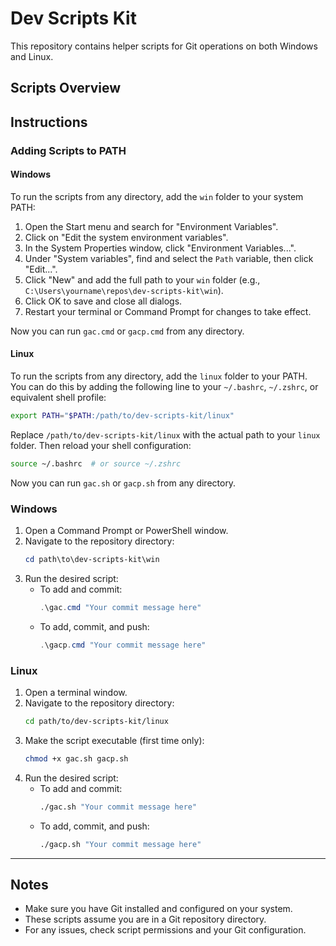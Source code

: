 # Dev Scripts Kit

This repository contains helper scripts for Git operations on both Windows and Linux.

## Scripts Overview

## Instructions

### Adding Scripts to PATH

#### Windows

To run the scripts from any directory, add the `win` folder to your system PATH:

1. Open the Start menu and search for "Environment Variables".
2. Click on "Edit the system environment variables".
3. In the System Properties window, click "Environment Variables...".
4. Under "System variables", find and select the `Path` variable, then click "Edit...".
5. Click "New" and add the full path to your `win` folder (e.g., `C:\Users\yourname\repos\dev-scripts-kit\win`).
6. Click OK to save and close all dialogs.
7. Restart your terminal or Command Prompt for changes to take effect.

Now you can run `gac.cmd` or `gacp.cmd` from any directory.

#### Linux

To run the scripts from any directory, add the `linux` folder to your PATH. You can do this by adding the following line to your `~/.bashrc`, `~/.zshrc`, or equivalent shell profile:

```bash
export PATH="$PATH:/path/to/dev-scripts-kit/linux"
```

Replace `/path/to/dev-scripts-kit/linux` with the actual path to your `linux` folder. Then reload your shell configuration:

```bash
source ~/.bashrc  # or source ~/.zshrc
```

Now you can run `gac.sh` or `gacp.sh` from any directory.

### Windows

1. Open a Command Prompt or PowerShell window.
2. Navigate to the repository directory:
   ```powershell
   cd path\to\dev-scripts-kit\win
   ```
3. Run the desired script:
   - To add and commit:
     ```powershell
     .\gac.cmd "Your commit message here"
     ```
   - To add, commit, and push:
     ```powershell
     .\gacp.cmd "Your commit message here"
     ```

### Linux

1. Open a terminal window.
2. Navigate to the repository directory:
   ```bash
   cd path/to/dev-scripts-kit/linux
   ```
3. Make the script executable (first time only):
   ```bash
   chmod +x gac.sh gacp.sh
   ```
4. Run the desired script:
   - To add and commit:
     ```bash
     ./gac.sh "Your commit message here"
     ```
   - To add, commit, and push:
     ```bash
     ./gacp.sh "Your commit message here"
     ```

---

## Notes
- Make sure you have Git installed and configured on your system.
- These scripts assume you are in a Git repository directory.
- For any issues, check script permissions and your Git configuration.
